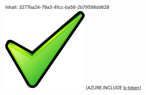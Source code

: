 Inhalt: 3277ba24-79a3-4fcc-ba56-2b79598dd628![Bild](ce4afacc-644b-4b71-ad05-0ba835d11c92.png)
[AZURE.INCLUDE [b-token](d798dd18-a554-4e7a-803b-b6968603517e.md)]
